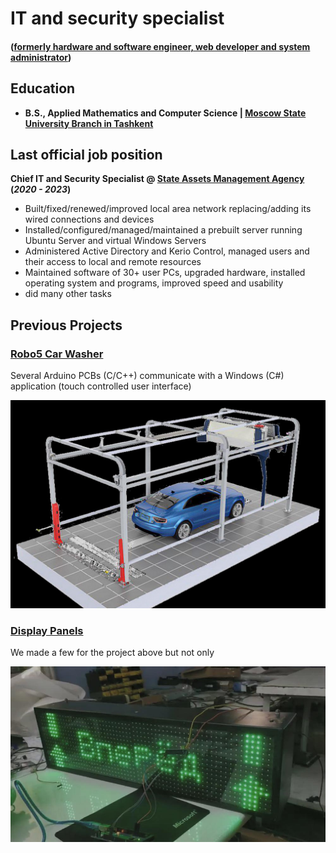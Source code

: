 # IT and security specialist
#### ([formerly hardware and software engineer, web developer and system administrator](https://urgench.hh.uz/resume/97df6440ff0c9effdc0039ed1f437046514a57?hhtmFrom=resume_list))

## Education
- **B.S., Applied Mathematics and Computer Science | [Moscow State University Branch in Tashkent](https://msu.uz)**

## Last official job position
**Chief IT and Security Specialist @ [State Assets Management Agency](https://xorazm.davaktiv.uz) (_2020 - 2023_)**
- Built/fixed/renewed/improved local area network replacing/adding its wired connections and devices
- Installed/configured/managed/maintained a prebuilt server running Ubuntu Server and virtual Windows Servers
- Administered Active Directory and Kerio Control, managed users and their access to local and remote resources
- Maintained software of 30+ user PCs, upgraded hardware, installed operating system and programs, improved speed and usability
- did many other tasks

## Previous Projects
### [Robo5 Car Washer](https://youtu.be/l2i3kR8xNR4)
Several Arduino PCBs (C/C++) communicate with a Windows (C#) application (touch controlled user interface)

[![schematics](/assets/img/carwasherproto.jpg)](https://youtu.be/l2i3kR8xNR4)


### [Display Panels](https://youtu.be/Ipy66vTW-CM)
We made a few for the project above but not only

[![IMAGE_ALT](/assets/img/cwdp2.jpg)](https://youtu.be/RD1Ks80BBi0)



